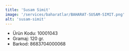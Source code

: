 ```yaml
---
title: 'Susam Simit'
image: '/services/baharatlar/BAHARAT-SUSAM-SIMIT.png'
alt: 'susam-simit'
---
```


* Ürün Kodu: 10001043 
* Gramaj: 120 gr. 
* Barkod: 8683704000068